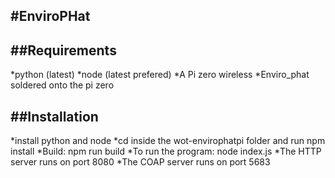 #EnviroPHat
---

##Requirements
---
*python (latest)
*node (latest prefered)
*A Pi zero wireless
*Enviro_phat soldered onto the pi zero

##Installation
---
*install python and node
*cd inside the wot-envirophatpi folder and run npm install
*Build: npm run build
*To run the program: node index.js
*The HTTP server runs on port 8080
*The COAP server runs on port 5683
